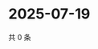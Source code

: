# 2025-07-19

共 0 条

<!-- BEGIN ZHIHUQUESTIONS -->
<!-- 最后更新时间 Sat Jul 19 2025 17:11:39 GMT+0800 (China Standard Time) -->

<!-- END ZHIHUQUESTIONS -->
